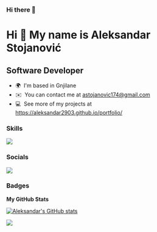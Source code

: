 ### Hi there 👋
Hi 👋 My name is Aleksandar Stojanović
=================================

Software Developer
-------------------------

* 🌍  I'm based in Gnjilane
* ✉️  You can contact me at [astojanovic174@gmail.com](mailto:astojanovic174@gmail.com)
* 💻  See more of my projects at <a href="https://aleksandar2903.github.io/portfolio/">https://aleksandar2903.github.io/portfolio/</a>

### Skills

<p align="left" theme="dark">
<a href="https://aleksandar2903.github.io/portfolio/">
    <img src="https://skillicons.dev/icons?i=cs,php,javascript,dotnet,vue,bootstrap,html,css,git,mysql" />
  </a>
</p>


### Socials

<p align="left" theme="dark">
<a href="https://www.linkedin.com/in/aleksandar-stojanovic-bb211b224/">
    <img src="https://skillicons.dev/icons?i=linkedin" />
  </a>
</p>

### Badges

<b>My GitHub Stats</b>

<a href="http://www.github.com/aleksandar2903"><img src="https://github-readme-stats.vercel.app/api?username=aleksandar2903&show_icons=true&hide=&count_private=true&title_color=0891b2&text_color=ffffff&icon_color=0891b2&bg_color=1c1917&hide_border=true&show_icons=true" alt="Aleksandar's GitHub stats" /></a>

<a href="http://www.github.com/aleksandar2903"><img src="https://github-readme-streak-stats.herokuapp.com/?user=aleksandar2903&stroke=ffffff&background=1c1917&ring=0891b2&fire=0891b2&currStreakNum=ffffff&currStreakLabel=0891b2&sideNums=ffffff&sideLabels=ffffff&dates=ffffff&hide_border=true" /></a>
